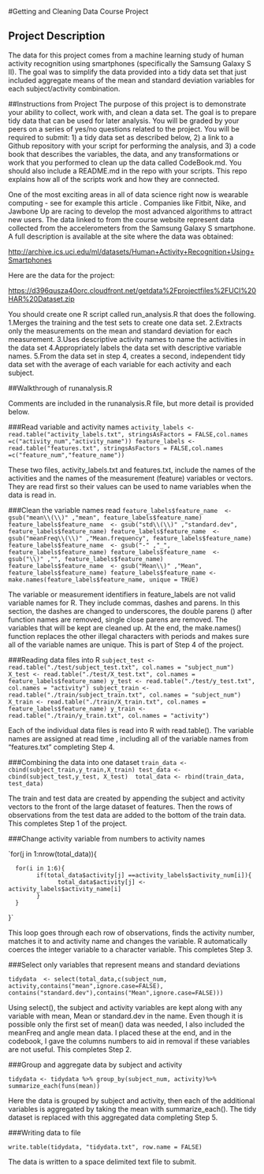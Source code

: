 #Getting and Cleaning Data Course Project
## Project Description
The data for this project comes from a machine learning study of human activity recognition using smartphones (specifically the Samsung Galaxy S II).  The goal was to simplify the data provided into a tidy data set that just included aggregate means of the mean and standard deviation variables for each subject/activity combination.

##Instructions from Project
The purpose of this project is to demonstrate your ability to collect, work with, and clean a data set. The goal is to prepare tidy data that can be used for later analysis. You will be graded by your peers on a series of yes/no questions related to the project. You will be required to submit: 1) a tidy data set as described below, 2) a link to a Github repository with your script for performing the analysis, and 3) a code book that describes the variables, the data, and any transformations or work that you performed to clean up the data called CodeBook.md. You should also include a README.md in the repo with your scripts. This repo explains how all of the scripts work and how they are connected.  

One of the most exciting areas in all of data science right now is wearable computing - see for example this article . Companies like Fitbit, Nike, and Jawbone Up are racing to develop the most advanced algorithms to attract new users. The data linked to from the course website represent data collected from the accelerometers from the Samsung Galaxy S smartphone. A full description is available at the site where the data was obtained: 

http://archive.ics.uci.edu/ml/datasets/Human+Activity+Recognition+Using+Smartphones 

Here are the data for the project: 
	
https://d396qusza40orc.cloudfront.net/getdata%2Fprojectfiles%2FUCI%20HAR%20Dataset.zip 

You should create one R script called run_analysis.R that does the following. 
1.Merges the training and the test sets to create one data set.
2.Extracts only the measurements on the mean and standard deviation for each measurement. 
3.Uses descriptive activity names to name the activities in the data set
4.Appropriately labels the data set with descriptive variable names. 
5.From the data set in step 4, creates a second, independent tidy data set with the average of each variable for each activity and each subject.

##Walkthrough of runanalysis.R

Comments are included in the runanalysis.R file, but more detail is provided below.

###Read variable and activity names
 `activity_labels <- read.table("activity_labels.txt", stringsAsFactors = FALSE,col.names =c("activity_num","activity_name"))
feature_labels <- read.table("features.txt", stringsAsFactors = FALSE,col.names =c("feature_num","feature_name"))` 

 These two files, activity_labels.txt and features.txt, include the names of the activities and the names of the measurement (feature) variables or vectors.  They are read first so their values can be used to name variables when the data is read in.

###Clean the variable names read 
`feature_labels$feature_name  <- gsub("mean\\(\\)" ,"mean", feature_labels$feature_name)
feature_labels$feature_name  <- gsub("std\\(\\)" ,"standard.dev", feature_labels$feature_name)
feature_labels$feature_name  <- gsub("meanFreq\\(\\)" ,"Mean.frequency", feature_labels$feature_name)
feature_labels$feature_name  <- gsub("-" ,"_", feature_labels$feature_name)
feature_labels$feature_name  <- gsub("\\)" ,"", feature_labels$feature_name)
feature_labels$feature_name  <- gsub("Mean\\)" ,"Mean", feature_labels$feature_name)
feature_labels$feature_name <- make.names(feature_labels$feature_name, unique = TRUE)` 

The variable or measurement identifiers in feature_labels are not valid variable names for R.  They include commas, dashes and parens.  In this section, the dashes are changed to underscores, the double parens () after function names are removed, single close parens are removed.  The variables that will be kept are cleaned up.  At the end, the make.names() function replaces the other illegal characters with periods and makes sure all of the variable names are unique.  This is part of Step 4 of the project.

###Reading data files into R
 `subject_test <- read.table("./test/subject_test.txt", col.names = "subject_num")
X_test <- read.table("./test/X_test.txt", col.names = feature_labels$feature_name)
y_test <- read.table("./test/y_test.txt", col.names = "activity")
subject_train <- read.table("./train/subject_train.txt", col.names = "subject_num")
X_train <- read.table("./train/X_train.txt", col.names = feature_labels$feature_name)
y_train <- read.table("./train/y_train.txt", col.names = "activity")` 

Each of the individual data files is read into R with read.table().  The variable names are assigned at read time , including all of the variable names from “features.txt” completing Step 4.

###Combining the data into one dataset
 `train_data <- cbind(subject_train,y_train,X_train)
test_data <- cbind(subject_test,y_test, X_test) 
total_data <- rbind(train_data, test_data) `

The train and test data are created by appending the subject and activity vectors to the front of the large dataset of features.  Then the rows of observations from the test data are added to the bottom of the train data.  This completes Step 1 of the project.

###Change activity variable from numbers to activity names

`for(j in 1:nrow(total_data)){
       
      for(i in 1:6){
            if(total_data$activity[j] ==activity_labels$activity_num[i]){
                  total_data$activity[j] <- activity_labels$activity_name[i]
            }
      }
}`

This loop goes through each row of observations, finds the activity number, matches it to and activity name and changes the variable.  R automatically coerces the integer variable to a character variable.  This completes Step 3.

###Select only variables that represent means and standard deviations

` tidydata  <- select(total_data,c(subject_num, activity,contains("mean",ignore.case=FALSE), contains("standard.dev"),contains("Mean",ignore.case=FALSE))) `

Using select(), the subject and activity variables are kept along with any variable with mean, Mean or standard.dev in the name.  Even though it is possible only the first set of mean() data was needed, I also included the meanFreq and angle mean data.  I placed these at the end, and in the codebook, I gave the columns numbers to aid in removal if these variables are not useful.  This completes Step 2.

###Group and aggregate data by subject and activity

 `tidydata <- tidydata %>%
      group_by(subject_num, activity)%>%
      summarize_each(funs(mean)) `

Here the data is grouped by subject and activity, then each of the additional variables is aggregated by taking the mean with summarize_each().   The tidy dataset is replaced with this aggregated data               completing Step 5.

###Writing data to file

 `write.table(tidydata, "tidydata.txt", row.name = FALSE)` 

The data is written to a space delimited text file to submit.





